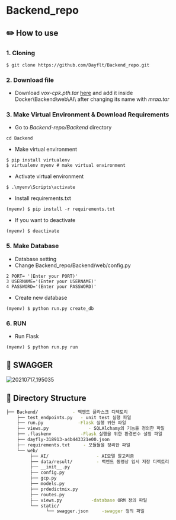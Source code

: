 # Backend_repo

## ✏️ How to use 
### 1. Cloning
```
$ git clone https://github.com/Dayflt/Backend_repo.git
```
### 2. Download file
- Download *vox-cpk.pth.tar* [here](https://drive.google.com/drive/folders/1PyQJmkdCsAkOYwUyaj_l-l0as-iLDgeH) and add it inside Docker\Backend\web\AI\ after changing its name with *mraa.tar*

### 3. Make Virtual Environment & Download Requirements
+ Go to *Backend-repo/Backend* directory
```
cd Backend
```
+ Make virtual environment
```
$ pip install virtualenv
$ virtualenv myenv # make virtual environment
```
+ Activate virtual environment
```
$ .\myenv\Scripts\activate
```
+ Install requirements.txt
```
(myenv) $ pip install -r requirements.txt 
```
+ If you want to deactivate
```
(myenv) $ deactivate
```
### 5. Make Database

+ Database setting
+ Change Backend_repo/Backend/web/config.py
```
2 PORT= '(Enter your PORT)'
3 USERNAME='(Enter your USERNAME)'
4 PASSWORD='(Enter your PASSWORD)'
```
+ Create new database
```
(myenv) $ python run.py create_db
```

### 6. RUN
+ Run Flask
```
(myenv) $ python run.py run
```

## 📗 SWAGGER
![20210717_195035](https://user-images.githubusercontent.com/79822913/126034610-20bff471-7e80-48c8-88f8-c30e28dfd37d.png)

## 🔧 Directory Structure
```bash
├── Backend/             - 백엔드 플라스크 디렉토리
    ├── test_endpoints.py   - unit test 실행 파일
    ├── run.py             -Flask 실행 위한 파일
    ├── views.py               - SQLAlchamy의 기능을 정의한 파일
    ├── .flaskenv           -Flask 실행을 위한 환경변수 설정 파일
    ├── dayfly-318913-a4b443321e00.json         
    ├── requirements.txt     - 모듈들을 정리한 파일
    └── web/
         ├── AI/                  - AI모델 알고리즘
         ├── data/result/         - 백엔드 동영상 임시 저장 디렉토리
         ├── __init__.py        
         ├── config.py
         ├── gcp.py
         ├── models.py
         ├── prdedictmix.py
         ├── routes.py
         ├── views.py           -database ORM 정의 파일
         └── static/
               └── swagger.json     -swagger 정의 파일
 ```
